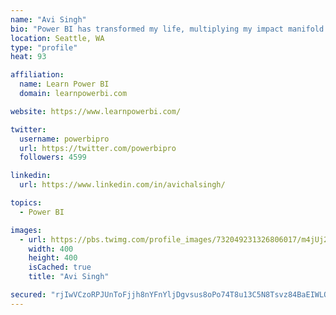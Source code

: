 ```yaml
---
name: "Avi Singh"
bio: "Power BI has transformed my life, multiplying my impact manifold. Now I am on a mission to spread the word and share the knowledge"
location: Seattle, WA
type: "profile"
heat: 93

affiliation:
  name: Learn Power BI
  domain: learnpowerbi.com

website: https://www.learnpowerbi.com/

twitter:
  username: powerbipro
  url: https://twitter.com/powerbipro
  followers: 4599

linkedin:
  url: https://www.linkedin.com/in/avichalsingh/

topics:
  - Power BI

images:
  - url: https://pbs.twimg.com/profile_images/732049231326806017/m4jUj2Lu_400x400.jpg
    width: 400
    height: 400
    isCached: true
    title: "Avi Singh"

secured: "rjIwVCzoRPJUnToFjjh8nYFnYljDgvsus8oPo74T8u13C5N8Tsvz84BaEIWLOg76UUOallJcBuD9YD5YTG5Ffl3tNMhJNenm9uXj0gFydv1zPu05JDOSTauXi2Vc1fzQm/34hohlbIITJJixUPhqEOq+f6SbN/P2cTUr4ydZiPBX+KcYt4/NZTKPeuNd8YaZjjwzYJHMdI+y9g6xpEbsU17a0WlqITeWnnx3Sf+q0tM/s0r2AGdM+MPpnUvUNpPfsfcUxd2kAuSSzxuGo5V0WKjp55XlXrDQvGKCfIIJEUnfvMb0/vAtfw+Bph0zZdDqtbaNSZ0WGnbMD2RxJ6TUhcRcMjPzICPp4BhOYnfIwYXm/hdFDqHtPquEYTu0Hu3HyBcXQ34SAWZDzAOSjszNJO9Bum/P+s8+pNU8BjMAiR0=;SJDutNmrmXccRlANWn3KLA=="
---
```


